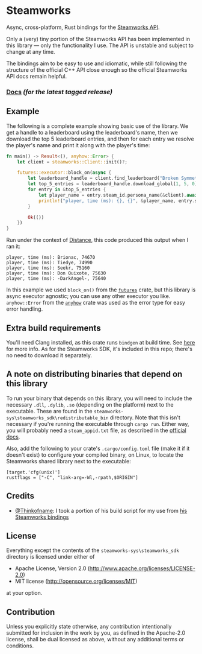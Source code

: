 # Steamworks

Async, cross-platform, Rust bindings for the [Steamworks API](https://partner.steamgames.com/doc/sdk/api).

Only a (very) tiny portion of the Steamworks API has been implemented in this library — only the functionality I use. The API is unstable and subject to change at any time.

The bindings aim to be easy to use and idiomatic, while still following the structure of the official C++ API close enough so the official Steamworks API docs remain helpful.

### [Docs](https://seeker14491.github.io/steamworks-rs/steamworks) *(for the latest tagged release)*

## Example

The following is a complete example showing basic use of the library. We get a handle to a leaderboard using the leaderboard's name, then we download the top 5 leaderboard entries, and then for each entry we resolve the player's name and print it along with the player's time:

```rust
fn main() -> Result<(), anyhow::Error> {
    let client = steamworks::Client::init()?;

    futures::executor::block_on(async {
        let leaderboard_handle = client.find_leaderboard("Broken Symmetry_1_stable").await?;
        let top_5_entries = leaderboard_handle.download_global(1, 5, 0).await;
        for entry in &top_5_entries {
            let player_name = entry.steam_id.persona_name(&client).await;
            println!("player, time (ms): {}, {}", &player_name, entry.score);
        }

        Ok(())
    })
}
```

Run under the context of [Distance](http://survivethedistance.com/), this code produced this output when I ran it:

```
player, time (ms): Brionac, 74670
player, time (ms): Tiedye, 74990
player, time (ms): Seekr, 75160
player, time (ms): Don Quixote, 75630
player, time (ms): -DarkAngel-, 75640
```

In this example we used `block_on()` from the [`futures`](https://crates.io/crates/futures) crate, but this library is async executor agnostic; you can use any other executor you like. `anyhow::Error` from the [`anyhow`](https://crates.io/crates/anyhow) crate was used as the error type for easy error handling.

## Extra build requirements

You'll need Clang installed, as this crate runs `bindgen` at build time. See [here](https://rust-lang.github.io/rust-bindgen/requirements.html) for more info. As for the Steamworks SDK, it's included in this repo; there's no need to download it separately.

## A note on distributing binaries that depend on this library

To run your binary that depends on this library, you will need to include the necessary `.dll`, `.dylib`, `.so` (depending on the platform) next to the executable. These are found in the `steamworks-sys\steamworks_sdk\redistributable_bin` directory. Note that this isn't necessary if you're running the executable through `cargo run`. Either way, you will probably need a `steam_appid.txt` file, as described in the [official docs](https://partner.steamgames.com/doc/sdk/api#SteamAPI_Init).

Also, add the following to your crate's `.cargo/config.toml` file (make it if it doesn't exist) to configure your compiled binary, on Linux, to locate the Steamworks shared library next to the executable:

```
[target.'cfg(unix)']
rustflags = ["-C", "link-arg=-Wl,-rpath,$ORIGIN"]
```

## Credits

- [@Thinkofname](https://github.com/Thinkofname): I took a portion of his build script for my use from [his Steamworks bindings](https://github.com/Thinkofname/steamworks-rs)

## License

Everything except the contents of the `steamworks-sys\steamworks_sdk` directory is licensed under either of

- Apache License, Version 2.0
    (http://www.apache.org/licenses/LICENSE-2.0)
- MIT license
    (http://opensource.org/licenses/MIT)

at your option.

## Contribution

Unless you explicitly state otherwise, any contribution intentionally submitted
for inclusion in the work by you, as defined in the Apache-2.0 license, shall be
dual licensed as above, without any additional terms or conditions.